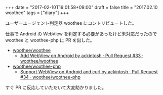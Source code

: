 +++
date = "2017-02-10T19:01:58+09:00"
draft = false
title = "2017.02.10 woothee"
tags = ["diary"]
+++

ユーザーエージェント判定器 woothee にコントリビュートした。

<!--more-->

仕事で Android の WebView を判定する必要があったけど未対応だったので woothee と woothee-php に PR を出した。

- [woothee/woothee](https://github.com/woothee/woothee)
  - [Add WebView on Android by ackintosh · Pull Request #33 · woothee/woothee](https://github.com/woothee/woothee/pull/33)
- [woothee/woothee-php](https://github.com/woothee/woothee-php)
  - [Support WebView on Android and curl by ackintosh · Pull Request #34 · woothee/woothee-php](https://github.com/woothee/woothee-php/pull/34)

すぐ PR に反応していただいて大変助かりました。

